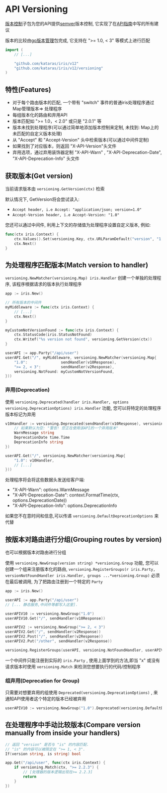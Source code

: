 # API Versioning

[版本控制](https://github.com/kataras/iris/tree/master/versioning)子包为您的API提供[semver](https://semver.org/)版本控制, 它实现了在[API指南](https://github.com/byrondover/api-guidelines/blob/master/Guidelines.md#versioning)中写的所有建议

版本的比较由[go版本管理](https://github.com/hashicorp/go-version)包完成, 它支持在 ">= 1.0, < 3" 等模式上进行匹配

```go
import (
    // [...]

    "github.com/kataras/iris/v12"
    "github.com/kataras/iris/v12/versioning"
)
```

## 特性(Features)

- 对于每个路由版本的匹配, 一个带有 "switch" 事件的普通iris处理程序通过Map管理版本=> 处理程序
- 每组版本化的路由和弃用API
- 版本匹配如 ">= 1.0，< 2.0" 或只是 "2.0.1" 等
- 版本未找到处理程序(可以通过简单地添加版本控制来定制, 未找到: Map上的未匹配的自定义版本处理)
- 从 "Accept" 和 "Accept-Version" 头中检索版本(可以通过中间件定制)
- 如果找到了对应版本，则返回 "X-API-Version"头文件
- 弃用选项，通过弃用装饰器定制 "X-API-Warn" ,  "X-API-Deprecation-Date", "X-API-Deprecation-Info" 头文件

## 获取版本(Get version)

当前请求版本由 `versioning.GetVersion(ctx)` 检索

默认情况下, GetVersion将会尝试读入:

- `Accept header, i.e Accept: "application/json; version=1.0"`
- `Accept-Version header, i.e Accept-Version: "1.0"`

您还可以通过中间件, 利用上下文的存储值为处理程序设置自定义版本, 例如:

```go
func(ctx iris.Context) {
    ctx.Values().Set(versioning.Key, ctx.URLParamDefault("version", "1.0"))
    ctx.Next()
}
```

## 为处理程序匹配版本(Match version to handler)

`versioning.NewMatcher(versioning.Map) iris.Handler` 创建一个单独的处理程序, 该程序根据请求的版本执行处理程序

```go
app := iris.New()

// 所有版本的中间件
myMiddleware := func(ctx iris.Context) {
    // [...]
    ctx.Next()
}

myCustomNotVersionFound := func(ctx iris.Context) {
    ctx.StatusCode(iris.StatusNotFound)
    ctx.Writef("%s version not found", versioning.GetVersion(ctx))
}

userAPI := app.Party("/api/user")
userAPI.Get("/", myMiddleware, versioning.NewMatcher(versioning.Map{
    "1.0":               sendHandler(v10Response),
    ">= 2, < 3":         sendHandler(v2Response),
    versioning.NotFound: myCustomNotVersionFound,
}))
```

### 弃用(Deprecation)

使用 `versioning.Deprecated(handler iris.Handler, options versioning.DeprecationOptions) iris.Handler` 功能, 您可以将特定的处理程序版本标记为弃用

```go
v10Handler := versioning.Deprecated(sendHandler(v10Response), versioning.DeprecationOptions{
    // 如果默认为空: "警告! 您正在使用该API的一个弃用版本"
    WarnMessage string 
    DeprecationDate time.Time
    DeprecationInfo string
})

userAPI.Get("/", versioning.NewMatcher(versioning.Map{
    "1.0": v10Handler,
    // [...]
}))
```

处理程序将会将这些数据头发送给客户端:

- "X-API-Warn": options.WarnMessage
- "X-API-Deprecation-Date": context.FormatTime(ctx, options.DeprecationDate))
- "X-API-Deprecation-Info": options.DeprecationInfo

如果您不在意时间和信息,可以传递 `versioning.DefaultDeprecationOptions` 来代替

## 按版本对路由进行分组(Grouping routes by version)

也可以根据版本对路由进行分组

使用 `versioning.NewGroup(version string) *versioning.Group` 功能, 您可以创建一个组来注册版本化的路由, `versioning.RegisterGroups(r iris.Party, versionNotFoundHandler iris.Handler, groups ...*versioning.Group)` 必须在最后被调用, 为了把路由注册到一个特定的 `Party`

```go
app := iris.New()

userAPI := app.Party("/api/user")
// [... 静态服务,中间件等都写入这里].

userAPIV10 := versioning.NewGroup("1.0")
userAPIV10.Get("/", sendHandler(v10Response))

userAPIV2 := versioning.NewGroup(">= 2, < 3")
userAPIV2.Get("/", sendHandler(v2Response))
userAPIV2.Post("/", sendHandler(v2Response))
userAPIV2.Put("/other", sendHandler(v2Response))

versioning.RegisterGroups(userAPI, versioning.NotFoundHandler, userAPIV10, userAPIV2)
```

一个中间件只能注册到实际的 `iris.Party` , 使用上面学到的方法,即当 "x" 或没有请求版本时使用 `versioning.Match` 来检测您想要执行的代码/控制程序

### 组弃用(Deprecation for Group)

只需要对想要弃用的组使用 `Deprecated(versioning.DeprecationOptions)` , 来通知API使用者这个特定的版本已经被弃用

```go
userAPIV10 := versioning.NewGroup("1.0").Deprecated(versioning.DefaultDeprecationOptions)
```

## 在处理程序中手动比较版本(Compare version manually from inside your handlers)

```go
// 返回 "version" 是否与 "is" 的内容匹配.
// "is" 的内容可以被限定在 ">= 1, < 3".
If(version string, is string) bool
```

```go
app.Get("/api/user", func(ctx iris.Context) {
    if versioning.Match(ctx, ">= 2.2.3") {
        // [处理器的版本逻辑出现在>= 2.2.3]
        return
    }
})
```
